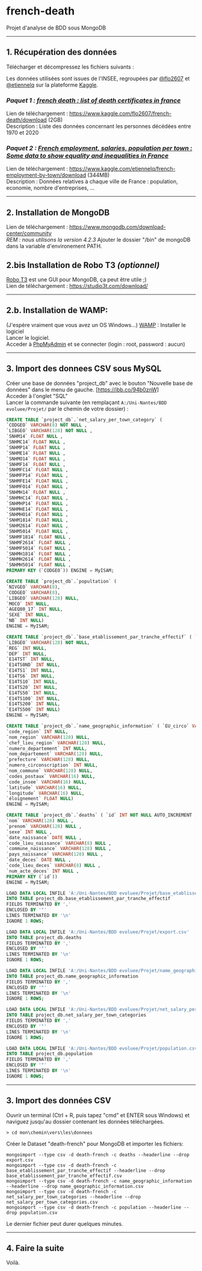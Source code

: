 # french-death
Projet d'analyse de BDD sous MongoDB

-----

## 1. Récupération des données
Télécharger et décompressez les fichiers suivants :

Les données utilisées sont issues de l'INSEE, regroupées par [@flo2607](https://www.kaggle.com/flo2607) et [@etiennelq](https://www.kaggle.com/etiennelq) sur la plateforme [Kaggle](https://www.kaggle.com).

### _*Paquet 1 : [french death : list of death certificates in france](https://www.kaggle.com/flo2607/french-death)*_  
Lien de téléchargement : https://www.kaggle.com/flo2607/french-death/download (2GB)  
Description : Liste des données concernant les personnes décédées entre 1970 et 2020  

### __*Paquet 2 : [French employment, salaries, population per town : Some data to show equality and inequalities in France](https://www.kaggle.com/etiennelq/french-employment-by-town)*__  
Lien de téléchargement : https://www.kaggle.com/etiennelq/french-employment-by-town/download (344MB)  
Description : Données relatives à chaque ville de France : population, economie, nombre d'entreprises, ...  

---

## 2. Installation de MongoDB
Lien de téléchargement : https://www.mongodb.com/download-center/community  
*REM : nous utilisons la version 4.2.3*
Ajouter le dossier "/bin" de mongoDB dans la variable d'environement PATH.

## 2.bis Installation de Robo T3 *(optionnel)*
[Robo T3](https://robomongo.org/) est une GUI pour MongoDB, ça peut être utile ;)  
Lien de téléchargement : https://studio3t.com/download/

---

## 2.b. Installation de WAMP:
(J'espère vraiment que vous avez un OS Windows...)
[WAMP](http://www.wampserver.com/) : Installer le logiciel  
Lancer le logiciel.   
Acceder à [PhpMyAdmin](http://localhost/phpmyadmin/) et se connecter (login : root, password : aucun)  

---

## 3. Import des donnees CSV sous MySQL
Créer une base de données "project_db" avec le bouton "Nouvelle base de données" dans le menu de gauche.
[https://ibb.co/94b0znW]  
Acceder à l'onglet "SQL"  
Lancer la commande suivante (en remplaçant ```A:/Uni-Nantes/BDD evoluee/Projet/``` par le chemin de votre dossier) :
```sql 
CREATE TABLE `project_db`.`net_salary_per_town_category` ( 
`CODGEO` VARCHAR(8) NOT NULL , 
`LIBGEO` VARCHAR(128) NOT NULL , 
`SNHM14` FLOAT NULL , 
`SNHMC14` FLOAT NULL , 
`SNHMP14` FLOAT NULL , 
`SNHME14` FLOAT NULL , 
`SNHMO14` FLOAT NULL , 
`SNHMF14` FLOAT NULL , 
`SNHMFC14` FLOAT NULL , 
`SNHMFP14` FLOAT NULL , 
`SNHMFE14` FLOAT NULL , 
`SNHMFO14` FLOAT NULL , 
`SNHMH14` FLOAT NULL , 
`SNHMHC14` FLOAT NULL , 
`SNHMHP14` FLOAT NULL , 
`SNHMHE14` FLOAT NULL , 
`SNHMHO14` FLOAT NULL , 
`SNHM1814` FLOAT NULL , 
`SNHM2614` FLOAT NULL , 
`SNHM5014` FLOAT NULL , 
`SNHMF1814` FLOAT NULL , 
`SNHMF2614` FLOAT NULL , 
`SNHMF5014` FLOAT NULL , 
`SNHMH1814` FLOAT NULL , 
`SNHMH2614` FLOAT NULL , 
`SNHMH5014` FLOAT NULL , 
PRIMARY KEY (`CODGEO`)) ENGINE = MyISAM;

CREATE TABLE `project_db`.`popultation` ( 
`NIVGEO` VARCHAR(8), 
`CODGEO` VARCHAR(8), 
`LIBGEO` VARCHAR(128) NULL, 
`MOCO` INT NULL, 
`AGEQ80_17` INT NULL, 
`SEXE` INT NULL, 
`NB` INT NULL) 
ENGINE = MyISAM;

CREATE TABLE `project_db`.`base_etablissement_par_tranche_effectif` ( `CODGEO` VARCHAR(8) NOT NULL, 
`LIBGEO` VARCHAR(128) NOT NULL, 
`REG` INT NULL, 
`DEP` INT NULL, 
`E14TST` INT NULL, 
`E14TS0ND` INT NULL, 
`E14TS1` INT NULL, 
`E14TS6` INT NULL, 
`E14TS10` INT NULL, 
`E14TS20` INT NULL, 
`E14TS50` INT NULL, 
`E14TS100` INT NULL, 
`E14TS200` INT NULL, 
`E14TS500` INT NULL) 
ENGINE = MyISAM;

CREATE TABLE `project_db`.`name_geographic_information` ( `EU_circo` VARCHAR(128) NULL,
`code_region` INT NULL,
`nom_region` VARCHAR(128) NULL,
`chef_lieu_region` VARCHAR(128) NULL,
`numero_departement` INT NULL,
`nom_departement` VARCHAR(128) NULL,
`prefecture` VARCHAR(128) NULL,
`numero_circonscription` INT NULL,
`nom_commune` VARCHAR(128) NULL,
`codes_postaux` VARCHAR(16) NULL,
`code_insee` VARCHAR(16) NULL,
`latitude` VARCHAR(16) NULL,
`longitude` VARCHAR(16) NULL,
`éloignement` FLOAT NULL)
ENGINE = MyISAM;

CREATE TABLE `project_db`.`deaths` ( `id` INT NOT NULL AUTO_INCREMENT , 
`nom` VARCHAR(128) NULL , 
`prenom` VARCHAR(128) NULL , 
`sexe` INT NULL , 
`date_naissance` DATE NULL , 
`code_lieu_naissance` VARCHAR(8) NULL , 
`commune_naissance` VARCHAR(128) NULL , 
`pays_naissance` VARCHAR(128) NULL , 
`date_deces` DATE NULL , 
`code_lieu_deces` VARCHAR(8) NULL , 
`num_acte_deces` INT NULL , 
PRIMARY KEY (`id`)) 
ENGINE = MyISAM;

LOAD DATA LOCAL INFILE 'A:/Uni-Nantes/BDD evoluee/Projet/base_etablissement_par_tranche_effectif.csv'
INTO TABLE project_db.base_etablissement_par_tranche_effectif
FIELDS TERMINATED BY ','
ENCLOSED BY '"'
LINES TERMINATED BY '\n'
IGNORE 1 ROWS;

LOAD DATA LOCAL INFILE 'A:/Uni-Nantes/BDD evoluee/Projet/export.csv'
INTO TABLE project_db.deaths
FIELDS TERMINATED BY ','
ENCLOSED BY '"'
LINES TERMINATED BY '\n'
IGNORE 1 ROWS;

LOAD DATA LOCAL INFILE 'A:/Uni-Nantes/BDD evoluee/Projet/name_geographic_information.csv'
INTO TABLE project_db.name_geographic_information
FIELDS TERMINATED BY ','
ENCLOSED BY '"'
LINES TERMINATED BY '\n'
IGNORE 1 ROWS;

LOAD DATA LOCAL INFILE 'A:/Uni-Nantes/BDD evoluee/Projet/net_salary_per_town_categories.csv'
INTO TABLE project_db.net_salary_per_town_categories
FIELDS TERMINATED BY ','
ENCLOSED BY '"'
LINES TERMINATED BY '\n'
IGNORE 1 ROWS;

LOAD DATA LOCAL INFILE 'A:/Uni-Nantes/BDD evoluee/Projet/population.csv'
INTO TABLE project_db.population
FIELDS TERMINATED BY ','
ENCLOSED BY '"'
LINES TERMINATED BY '\n'
IGNORE 1 ROWS;
```

---

## 3. Import des données CSV
Ouvrir un terminal (<kdb>Ctrl</kdb> + <kdb>R</kdb>, puis tapez "cmd" et <kdb>ENTER</kdb> sous Windows) et naviguez jusqu'au dossier contenant les données téléchargées.  
```console
> cd mon\chemin\vers\les\donnees
```
Créer le Dataset "death-french" pour MongoDB et importer les fichiers:  
```console
mongoimport --type csv -d death-french -c deaths --headerline --drop export.csv
mongoimport --type csv -d death-french -c base_etablissement_par_tranche_effectif --headerline --drop base_etablissement_par_tranche_effectif.csv
mongoimport --type csv -d death-french -c name_geographic_information --headerline --drop name_geographic_information.csv
mongoimport --type csv -d death-french -c net_salary_per_town_categories --headerline --drop net_salary_per_town_categories.csv
mongoimport --type csv -d death-french -c population --headerline --drop population.csv  
```
Le dernier fichier peut durer quelques minutes.

---

## 4. Faire la suite
Voilà.

